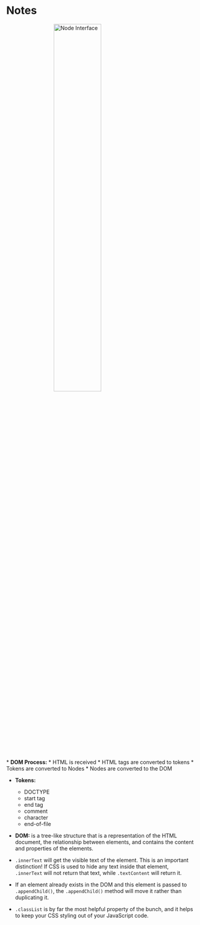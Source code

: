 # Notes
<img src="https://video.udacity-data.com/topher/2017/December/5a22d197_ud117-l1-interface-chain/ud117-l1-interface-chain.jpg" style="display: block;margin-left: auto;margin-right: auto;width: 50%;" alt="Node Interface"/>
* <strong>DOM Process:</strong>
  * HTML is received
  * HTML tags are converted to tokens
  * Tokens are converted to Nodes
  * Nodes are converted to the DOM

* <strong>Tokens:</strong>
  * DOCTYPE
  * start tag
  * end tag
  * comment
  * character
  * end-of-file

* <strong>DOM:</strong> is a tree-like structure that is a representation of the HTML document, the relationship between elements, and contains the content and properties of the elements.

* ```.innerText``` will get the visible text of the element. This is an important distinction! If CSS is used to hide any text inside that element, ```.innerText``` will not return that text, while ```.textContent``` will return it.
* If an element already exists in the DOM and this element is passed to ```.appendChild()```, the ```.appendChild()``` method will move it rather than duplicating it.
* ```.classList``` is by far the most helpful property of the bunch, and it helps to keep your CSS styling out of your JavaScript code.
